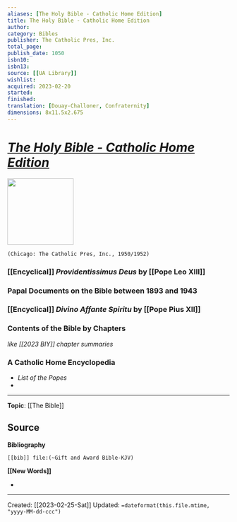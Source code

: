```yaml
---
aliases: [The Holy Bible - Catholic Home Edition]
title: The Holy Bible - Catholic Home Edition
author: 
category: Bibles
publisher: The Catholic Pres, Inc.
total_page: 
publish_date: 1050
isbn10: 
isbn13: 
source: [[UA Library]]
wishlist: 
acquired: 2023-02-20
started: 
finished: 
translation: [Douay-Challoner, Confraternity]
dimensions: 8x11.5x2.675
---
```

# *[The Holy Bible - Catholic Home Edition](https://www.amazon.com/Holy-Bible-inc-catholic-press/dp/B003KREPZQ)* 

<img src="https://m.media-amazon.com/images/I/51IWu2bttyL._SX373_BO1,204,203,200_.jpg" width=150>

`(Chicago: The Catholic Pres, Inc., 1950/1952)`

### [[Encyclical]] *Providentissimus Deus* by [[Pope Leo XIII]] 

### Papal Documents on the Bible between 1893 and 1943

### [[Encyclical]] *Divino Affante Spiritu* by [[Pope Pius XII]] 

### Contents of the Bible by Chapters
*like [[2023 BIY]] chapter summaries*

### A Catholic Home Encyclopedia 
- *List of the Popes*
- 

--- 
**Topic**: [[The Bible]]

**Source**
- 

**Bibliography**

```query
[[bib]] file:(~Gift and Award Bible-KJV)
```
 

**[[New Words]]**

- 

---
Created: [[2023-02-25-Sat]]
Updated: `=dateformat(this.file.mtime, "yyyy-MM-dd-ccc")`